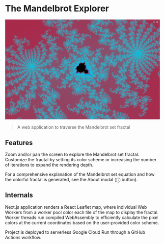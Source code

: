 # The Mandelbrot Explorer

<!-- Include labels: ci, others -->

![The Mandelbrot set fractal rendered with a customized color scheme](public/images/app-screenshot.png)

> A web application to traverse the Mandelbrot set fractal

## Features

Zoom and/or pan the screen to explore the Mandelbrot set fractal. Customize the fractal by setting its color scheme or increasing the number of iterations to expand the rendering depth.

For a comprehensive explanation of the Mandelbrot set equation and how the colorful fractal is generated, see the About modal (ⓘ button).

## Internals

Next.js application renders a React Leaflet map, where individual Web Workers from a worker pool color each tile of the map to display the fractal. Worker threads run compiled WebAssembly to efficiently calculate the pixel colors at the current coordinates based on the user-provided color scheme.

Project is deployed to serverless Google Cloud Run through a GitHub Actions workflow.
